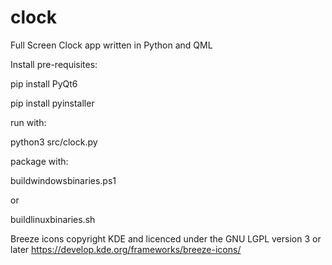 # clock
Full Screen Clock app written in Python and QML

Install pre-requisites:

pip install PyQt6

pip install pyinstaller

run with:

python3 src/clock.py

package with:

buildwindowsbinaries.ps1

or

buildlinuxbinaries.sh

Breeze icons copyright KDE and licenced under the GNU LGPL version 3 or later
https://develop.kde.org/frameworks/breeze-icons/